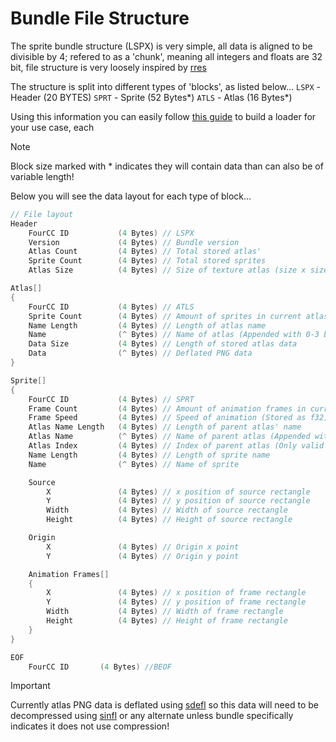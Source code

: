 # Bundle File Structure

The sprite bundle structure (LSPX) is very simple, all data is aligned to be divisible by 4; refered to as a 'chunk', meaning all integers and floats are 32 bit, file structure is very loosely inspired by [rres](https://github.com/raysan5/rres)

The structure is split into different types of 'blocks', as listed below...
`LSPX` - Header (20 BYTES)
`SPRT` - Sprite (52 Bytes*)
`ATLS` - Atlas (16 Bytes*)

Using this information you can easily follow [this guide](https://github.com/lxmcf/sprite-bundler-redux/blob/main/docs/make-loader.md) to build a loader for your use case, each

> [!NOTE]
> Block size marked with * indicates they will contain data than can also be of variable length!

Below you will see the data layout for each type of block...

```c
// File layout
Header
    FourCC ID           (4 Bytes) // LSPX
    Version             (4 Bytes) // Bundle version
    Atlas Count         (4 Bytes) // Total stored atlas'
    Sprite Count        (4 Bytes) // Total stored sprites
    Atlas Size          (4 Bytes) // Size of texture atlas (size x size)

Atlas[]
{
    FourCC ID           (4 Bytes) // ATLS
    Sprite Count        (4 Bytes) // Amount of sprites in current atlas
    Name Length         (4 Bytes) // Length of atlas name
    Name                (^ Bytes) // Name of atlas (Appended with 0-3 bytes of padding)
    Data Size           (4 Bytes) // Length of stored atlas data
    Data                (^ Bytes) // Deflated PNG data
}

Sprite[]
{
    FourCC ID           (4 Bytes) // SPRT
    Frame Count         (4 Bytes) // Amount of animation frames in current sprite (Not yet used)
    Frame Speed         (4 Bytes) // Speed of animation (Stored as f32)
    Atlas Name Length   (4 Bytes) // Length of parent atlas' name
    Atlas Name          (^ Bytes) // Name of parent atlas (Appended with 0-3 bytes of padding)
    Atlas Index         (4 Bytes) // Index of parent atlas (Only valid if bundle exported in order)
    Name Length         (4 Bytes) // Length of sprite name
    Name                (^ Bytes) // Name of sprite

    Source
        X               (4 Bytes) // x position of source rectangle
        Y               (4 Bytes) // y position of source rectangle
        Width           (4 Bytes) // Width of source rectangle
        Height          (4 Bytes) // Height of source rectangle

    Origin
        X               (4 Bytes) // Origin x point
        Y               (4 Bytes) // Origin y point

    Animation Frames[]
    {
        X               (4 Bytes) // x position of frame rectangle
        Y               (4 Bytes) // y position of frame rectangle
        Width           (4 Bytes) // Width of frame rectangle
        Height          (4 Bytes) // Height of frame rectangle
    }
}

EOF
    FourCC ID       (4 Bytes) //BEOF
```

> [!IMPORTANT]
> Currently atlas PNG data is deflated using [sdefl](https://github.com/fxfactorial/sdefl) so this data will need to be decompressed using [sinfl](https://github.com/fxfactorial/sdefl) or any alternate unless bundle specifically indicates it does not use compression!
